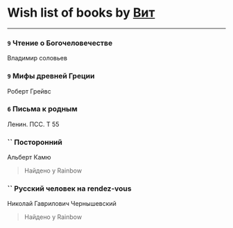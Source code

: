 # Wish list of books by [Вит](http://vk.com/id300273923)
---

### `9` Чтение о Богочеловечестве
Владимир соловьев

### `9` Мифы древней Греции
Роберт Грейвс

### `6` Письма к родным
Ленин. ПСС. Т 55

### `` Посторонний
Альберт Камю
> Найдено у Rainbow

### `` Русский человек на rendez-vous
Николай Гаврилович Чернышевский
> Найдено у Rainbow

